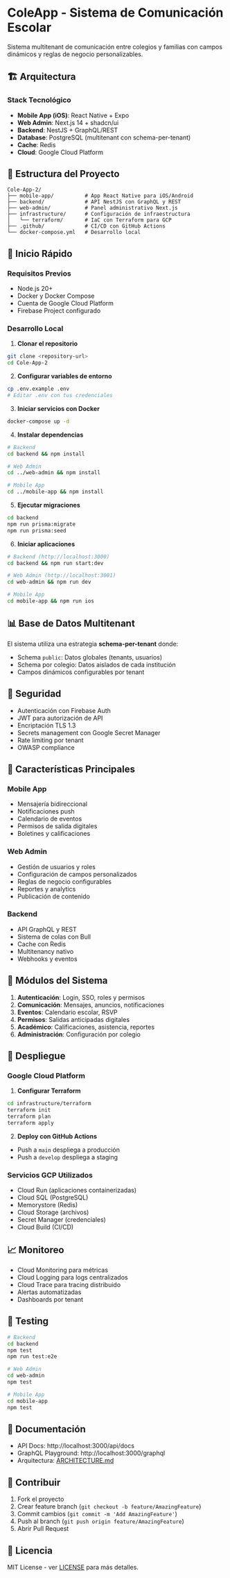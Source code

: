 # ColeApp - Sistema de Comunicación Escolar

Sistema multitenant de comunicación entre colegios y familias con campos dinámicos y reglas de negocio personalizables.

## 🏗️ Arquitectura

### Stack Tecnológico

- **Mobile App (iOS)**: React Native + Expo
- **Web Admin**: Next.js 14 + shadcn/ui
- **Backend**: NestJS + GraphQL/REST
- **Database**: PostgreSQL (multitenant con schema-per-tenant)
- **Cache**: Redis
- **Cloud**: Google Cloud Platform

## 📁 Estructura del Proyecto

```
Cole-App-2/
├── mobile-app/          # App React Native para iOS/Android
├── backend/             # API NestJS con GraphQL y REST
├── web-admin/           # Panel administrativo Next.js
├── infrastructure/      # Configuración de infraestructura
│   └── terraform/       # IaC con Terraform para GCP
├── .github/             # CI/CD con GitHub Actions
└── docker-compose.yml   # Desarrollo local
```

## 🚀 Inicio Rápido

### Requisitos Previos

- Node.js 20+
- Docker y Docker Compose
- Cuenta de Google Cloud Platform
- Firebase Project configurado

### Desarrollo Local

1. **Clonar el repositorio**
```bash
git clone <repository-url>
cd Cole-App-2
```

2. **Configurar variables de entorno**
```bash
cp .env.example .env
# Editar .env con tus credenciales
```

3. **Iniciar servicios con Docker**
```bash
docker-compose up -d
```

4. **Instalar dependencias**
```bash
# Backend
cd backend && npm install

# Web Admin
cd ../web-admin && npm install

# Mobile App
cd ../mobile-app && npm install
```

5. **Ejecutar migraciones**
```bash
cd backend
npm run prisma:migrate
npm run prisma:seed
```

6. **Iniciar aplicaciones**
```bash
# Backend (http://localhost:3000)
cd backend && npm run start:dev

# Web Admin (http://localhost:3001)
cd web-admin && npm run dev

# Mobile App
cd mobile-app && npm run ios
```

## 📊 Base de Datos Multitenant

El sistema utiliza una estrategia **schema-per-tenant** donde:
- Schema `public`: Datos globales (tenants, usuarios)
- Schema por colegio: Datos aislados de cada institución
- Campos dinámicos configurables por tenant

## 🔐 Seguridad

- Autenticación con Firebase Auth
- JWT para autorización de API
- Encriptación TLS 1.3
- Secrets management con Google Secret Manager
- Rate limiting por tenant
- OWASP compliance

## 🌟 Características Principales

### Mobile App
- Mensajería bidireccional
- Notificaciones push
- Calendario de eventos
- Permisos de salida digitales
- Boletines y calificaciones

### Web Admin
- Gestión de usuarios y roles
- Configuración de campos personalizados
- Reglas de negocio configurables
- Reportes y analytics
- Publicación de contenido

### Backend
- API GraphQL y REST
- Sistema de colas con Bull
- Cache con Redis
- Multitenancy nativo
- Webhooks y eventos

## 📱 Módulos del Sistema

1. **Autenticación**: Login, SSO, roles y permisos
2. **Comunicación**: Mensajes, anuncios, notificaciones
3. **Eventos**: Calendario escolar, RSVP
4. **Permisos**: Salidas anticipadas digitales
5. **Académico**: Calificaciones, asistencia, reportes
6. **Administración**: Configuración por colegio

## 🚀 Despliegue

### Google Cloud Platform

1. **Configurar Terraform**
```bash
cd infrastructure/terraform
terraform init
terraform plan
terraform apply
```

2. **Deploy con GitHub Actions**
- Push a `main` despliega a producción
- Push a `develop` despliega a staging

### Servicios GCP Utilizados
- Cloud Run (aplicaciones containerizadas)
- Cloud SQL (PostgreSQL)
- Memorystore (Redis)
- Cloud Storage (archivos)
- Secret Manager (credenciales)
- Cloud Build (CI/CD)

## 📈 Monitoreo

- Cloud Monitoring para métricas
- Cloud Logging para logs centralizados
- Cloud Trace para tracing distribuido
- Alertas automatizadas
- Dashboards por tenant

## 🧪 Testing

```bash
# Backend
cd backend
npm test
npm run test:e2e

# Web Admin
cd web-admin
npm test

# Mobile App
cd mobile-app
npm test
```

## 📝 Documentación

- API Docs: http://localhost:3000/api/docs
- GraphQL Playground: http://localhost:3000/graphql
- Arquitectura: [ARCHITECTURE.md](./ARCHITECTURE.md)

## 🤝 Contribuir

1. Fork el proyecto
2. Crear feature branch (`git checkout -b feature/AmazingFeature`)
3. Commit cambios (`git commit -m 'Add AmazingFeature'`)
4. Push al branch (`git push origin feature/AmazingFeature`)
5. Abrir Pull Request

## 📄 Licencia

MIT License - ver [LICENSE](LICENSE) para más detalles.
